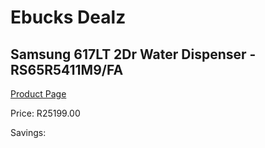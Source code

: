 
# Ebucks Dealz
## Samsung 617LT 2Dr Water Dispenser - RS65R5411M9/FA
[Product Page](https://www.ebucks.com/web/shop/productSelected.do?prodId=1209679428&catId=704986856)

Price: R25199.00

Savings: 


	